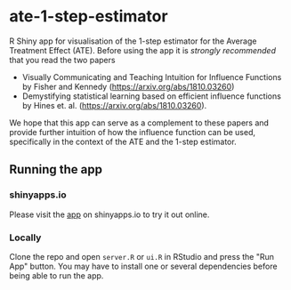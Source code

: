 # ate-1-step-estimator
R Shiny app for visualisation of the 1-step estimator for the Average Treatment Effect (ATE). Before using the app it is *strongly recommended* that you read the two papers

* Visually Communicating and Teaching Intuition for Influence Functions by Fisher and Kennedy (https://arxiv.org/abs/1810.03260)
* Demystifying statistical learning based on efficient influence functions by Hines et. al. (https://arxiv.org/abs/1810.03260).

We hope that this app can serve as a complement to these papers and provide further intuition of how the influence function can be used, specifically in the context of the ATE and the 1-step estimator.

## Running the app
### shinyapps.io
Please visit the [app](https://fileds.shinyapps.io/ATE-1-Step) on shinyapps.io to try it out online.

### Locally
Clone the repo and open `server.R` or `ui.R` in RStudio and press the "Run App" button. You may have to install one or several dependencies before being able to run the app.
